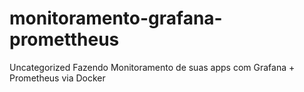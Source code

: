 # monitoramento-grafana-promettheus
 Uncategorized Fazendo Monitoramento de suas apps com Grafana + Prometheus via Docker

